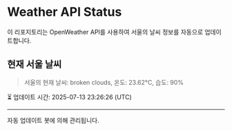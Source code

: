 
# Weather API Status

이 리포지토리는 OpenWeather API를 사용하여 서울의 날씨 정보를 자동으로 업데이트합니다.

## 현재 서울 날씨
> 서울의 현재 날씨: broken clouds, 온도: 23.62°C, 습도: 90%

⏳ 업데이트 시간: 2025-07-13 23:26:26 (UTC)

---
자동 업데이트 봇에 의해 관리됩니다.

